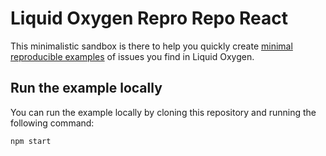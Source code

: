 # Liquid Oxygen Repro Repo React

This minimalistic sandbox is there to help you quickly create [minimal reproducible examples](https://en.wikipedia.org/wiki/Minimal_reproducible_example) of issues you find in Liquid Oxygen.

## Run the example locally

You can run the example locally by cloning this repository and running the following command:

```bash
npm start
```